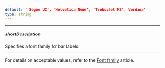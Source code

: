 ```yaml
---
default: ''Segoe UI', 'Helvetica Neue', 'Trebuchet MS', Verdana'
type: string
---
```

---
##### shortDescription
Specifies a font family for bar labels.

---
For details on acceptable values, refer to the [Font family](https://www.w3.org/TR/CSS21/fonts.html#propdef-font-family) article.